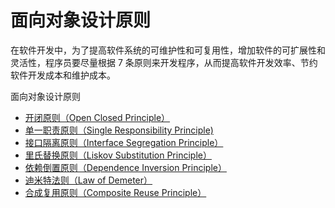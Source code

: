 # 面向对象设计原则

在软件开发中，为了提高软件系统的可维护性和可复用性，增加软件的可扩展性和灵活性，程序员要尽量根据 7 条原则来开发程序，从而提高软件开发效率、节约软件开发成本和维护成本。

面向对象设计原则

* [开闭原则（Open Closed Principle）](open_closed_principle.md)
* [单一职责原则（Single Responsibility Principle)](single_responsibility_principle.md)
* [接口隔离原则（Interface Segregation Principle）](interface_segregation_principle.md)
* [里氏替换原则（Liskov Substitution Principle）](liskov_substitution_principle.md)
* [依赖倒置原则（Dependence Inversion Principle）](dependence_inversion_principle.md)
* [迪米特法则（Law of Demeter）](law_of_demeter.md)
* [合成复用原则（Composite Reuse Principle）](composite_reuse_principle.md)

